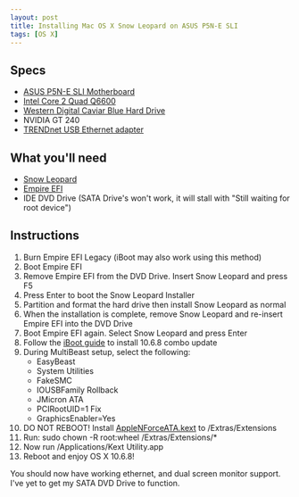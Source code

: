 ```yaml
---
layout: post
title: Installing Mac OS X Snow Leopard on ASUS P5N-E SLI
tags: [OS X]
---
```


Specs
-----
* [ASUS P5N-E SLI Motherboard](http://www.newegg.com/Product/Product.aspx?Item=N82E16813131142)
* [Intel Core 2 Quad Q6600](http://www.newegg.com/Product/Product.aspx?Item=N82E16819115017)
* [Western Digital Caviar Blue Hard Drive](http://www.newegg.com/Product/Product.aspx?Item=N82E16822136770)
* NVIDIA GT 240
* [TRENDnet USB Ethernet adapter](http://www.amazon.com/gp/product/B00007IFED)

What you'll need
----------------
* [Snow Leopard](http://store.apple.com/us/product/MC573Z/A)
* [Empire EFI](http://www.mediafire.com/?thd5nmo2oyn)
* IDE DVD Drive (SATA Drive's won't work, it will stall with "Still waiting for root device")

Instructions
------------
1. Burn Empire EFI Legacy (iBoot may also work using this method)
2. Boot Empire EFI
3. Remove Empire EFI from the DVD Drive. Insert Snow Leopard and press F5
4. Press Enter to boot the Snow Leopard Installer
5. Partition and format the hard drive then install Snow Leopard as normal
6. When the installation is complete, remove Snow Leopard and re-insert Empire EFI into the DVD Drive
7. Boot Empire EFI again. Select Snow Leopard and press Enter
8. Follow the [iBoot guide](http://tonymacx86.blogspot.com/2010/04/iboot-multibeast-install-mac-os-x-on.html) to install 10.6.8 combo update
9. During MultiBeast setup, select the following:
   * EasyBeast
   * System Utilities
   * FakeSMC
   * IOUSBFamily Rollback
   * JMicron ATA
   * PCIRootUID=1 Fix
   * GraphicsEnabler=Yes
17. DO NOT REBOOT! Install [AppleNForceATA.kext](http://www.mediafire.com/?ufxx5uq1qaxtrxw) to /Extras/Extensions
18. Run: sudo chown -R root:wheel /Extras/Extensions/*
19. Now run /Applications/Kext Utility.app
20. Reboot and enjoy OS X 10.6.8!

You should now have working ethernet, and dual screen monitor support. I've yet to get my SATA DVD Drive to function.

